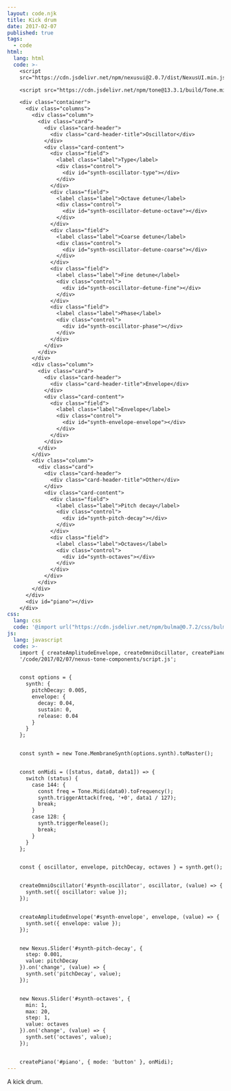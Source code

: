 ```yaml
---
layout: code.njk
title: Kick drum
date: 2017-02-07
published: true
tags:
  - code
html:
  lang: html
  code: >-
    <script
    src="https://cdn.jsdelivr.net/npm/nexusui@2.0.7/dist/NexusUI.min.js"></script>

    <script src="https://cdn.jsdelivr.net/npm/tone@13.3.1/build/Tone.min.js"></script>

    <div class="container">
      <div class="columns">
        <div class="column">
          <div class="card">
            <div class="card-header">
              <div class="card-header-title">Oscillator</div>
            </div>
            <div class="card-content">
              <div class="field">
                <label class="label">Type</label>
                <div class="control">
                  <div id="synth-oscillator-type"></div>
                </div>
              </div>
              <div class="field">
                <label class="label">Octave detune</label>
                <div class="control">
                  <div id="synth-oscillator-detune-octave"></div>
                </div>
              </div>
              <div class="field">
                <label class="label">Coarse detune</label>
                <div class="control">
                  <div id="synth-oscillator-detune-coarse"></div>
                </div>
              </div>
              <div class="field">
                <label class="label">Fine detune</label>
                <div class="control">
                  <div id="synth-oscillator-detune-fine"></div>
                </div>
              </div>
              <div class="field">
                <label class="label">Phase</label>
                <div class="control">
                  <div id="synth-oscillator-phase"></div>
                </div>
              </div>
            </div>
          </div>
        </div>
        <div class="column">
          <div class="card">
            <div class="card-header">
              <div class="card-header-title">Envelope</div>
            </div>
            <div class="card-content">
              <div class="field">
                <label class="label">Envelope</label>
                <div class="control">
                  <div id="synth-envelope-envelope"></div>
                </div>
              </div>
            </div>
          </div>
        </div>
        <div class="column">
          <div class="card">
            <div class="card-header">
              <div class="card-header-title">Other</div>
            </div>
            <div class="card-content">
              <div class="field">
                <label class="label">Pitch decay</label>
                <div class="control">
                  <div id="synth-pitch-decay"></div>
                </div>
              </div>
              <div class="field">
                <label class="label">Octaves</label>
                <div class="control">
                  <div id="synth-octaves"></div>
                </div>
              </div>
            </div>
          </div>
        </div>
      </div>
      <div id="piano"></div>
    </div>
css:
  lang: css
  code: '@import url("https://cdn.jsdelivr.net/npm/bulma@0.7.2/css/bulma.min.css");'
js:
  lang: javascript
  code: >-
    import { createAmplitudeEnvelope, createOmniOscillator, createPiano } from
    '/code/2017/02/07/nexus-tone-components/script.js';


    const options = {
      synth: {
        pitchDecay: 0.005,
        envelope: {
          decay: 0.04,
          sustain: 0,
          release: 0.04
        }
      }
    };


    const synth = new Tone.MembraneSynth(options.synth).toMaster();


    const onMidi = ([status, data0, data1]) => {
      switch (status) {
        case 144: {
          const freq = Tone.Midi(data0).toFrequency();
          synth.triggerAttack(freq, '+0', data1 / 127);
          break;
        }
        case 128: {
          synth.triggerRelease();
          break;
        }
      }
    };


    const { oscillator, envelope, pitchDecay, octaves } = synth.get();


    createOmniOscillator('#synth-oscillator', oscillator, (value) => {
      synth.set({ oscillator: value });
    });


    createAmplitudeEnvelope('#synth-envelope', envelope, (value) => {
      synth.set({ envelope: value });
    });


    new Nexus.Slider('#synth-pitch-decay', {
      step: 0.001,
      value: pitchDecay
    }).on('change', (value) => {
      synth.set('pitchDecay', value);
    });


    new Nexus.Slider('#synth-octaves', {
      min: 1,
      max: 20,
      step: 1,
      value: octaves
    }).on('change', (value) => {
      synth.set('octaves', value);
    });


    createPiano('#piano', { mode: 'button' }, onMidi);
---
```

A kick drum.

